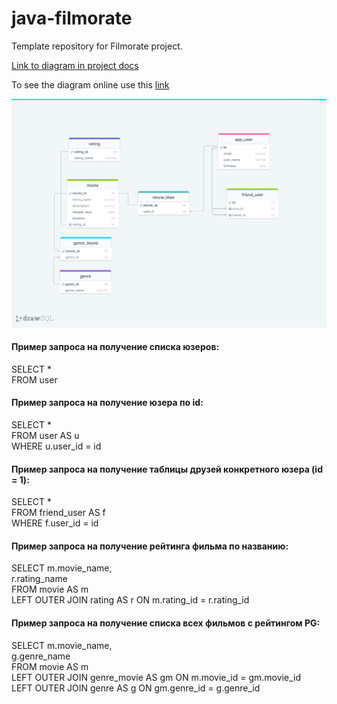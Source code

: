# java-filmorate
Template repository for Filmorate project.

[Link to diagram in project docs](drawSQL-filmorate.v3.png)

To see the diagram online use this [link](https://drawsql.app/teams/new-13/diagrams/filmorate)

![Database](drawSQL-filmorate.v3.png)


#### Пример запроса на получение списка юзеров:
SELECT * </br>
FROM user

#### Пример запроса на получение юзера по id:
SELECT * </br>
FROM user AS u </br>
WHERE u.user_id = id

#### Пример запроса на получение таблицы друзей конкретного юзера (id = 1):
SELECT * </br>
FROM friend_user AS f </br>
WHERE f.user_id = id

#### Пример запроса на получение рейтинга фильма по названию:
SELECT m.movie_name, </br>
        r.rating_name </br>
FROM movie AS m </br>
LEFT OUTER JOIN rating AS r ON m.rating_id = r.rating_id

#### Пример запроса на получение списка всех фильмов с рейтингом PG:
SELECT m.movie_name, </br>
g.genre_name </br>
FROM movie AS m </br>
LEFT OUTER JOIN genre_movie AS gm ON m.movie_id = gm.movie_id </br>
LEFT OUTER JOIN genre AS g ON gm.genre_id = g.genre_id